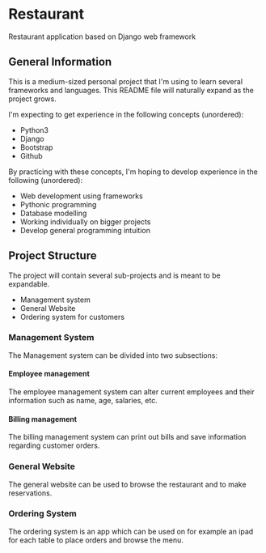 # Restaurant
Restaurant application based on Django web framework

## General Information
This is a medium-sized personal project that I'm using to learn several frameworks and languages. This README file will naturally expand as the project grows.

I'm expecting to get experience in the following concepts (unordered):
* Python3
* Django
* Bootstrap
* Github

By practicing with these concepts, I'm hoping to develop experience in the following (unordered):
* Web development using frameworks
* Pythonic programming
* Database modelling
* Working individually on bigger projects
* Develop general programming intuition

## Project Structure
The project will contain several sub-projects and is meant to be expandable.

* Management system
* General Website
* Ordering system for customers

### Management System
The Management system can be divided into two subsections:

#### Employee management
The employee management system can alter current employees and their information such as name, age, salaries, etc.

#### Billing management 
The billing management system can print out bills and save information regarding customer orders.

### General Website
The general website can be used to browse the restaurant and to make reservations.

### Ordering System
The ordering system is an app which can be used on for example an ipad for each table to place orders and browse the menu.

